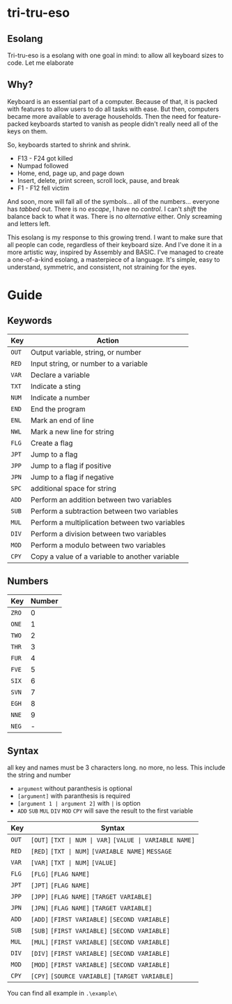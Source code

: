 # tri-tru-eso
## Esolang

Tri-tru-eso is a esolang with one goal in mind: to allow all keyboard sizes to code. Let me elaborate

## Why?
Keyboard is an essential part of a computer. Because of that, it is packed with features to allow users to do all tasks with ease.
But then, computers became more available to average households. Then the need for feature-packed keyboards started to vanish as people didn't really need all of the keys on them.

So, keyboards started to shrink and shrink.
- F13 - F24 got killed
- Numpad followed
- Home, end, page up, and page down
- Insert, delete, print screen, scroll lock, pause, and break
- F1 - F12 fell victim

And soon, more will fall
all of the symbols... all of the numbers...
everyone has _tabbed_ out. There is no _escape_, I have no _control_. I can't _shift_ the balance back to what it was. There is no _alternative_ either. Only screaming and letters left.

This esolang is my response to this growing trend. I want to make sure that all people can code, regardless of their keyboard size. And I've done it in a more artistic way, inspired by Assembly and BASIC. I've managed to create a one-of-a-kind esolang, a masterpiece of a language. It's simple, easy to understand, symmetric, and consistent, not straining for the eyes.

# Guide

## Keywords
| Key | Action |
|-----|--------|
| `OUT` | Output variable, string, or number |
| `RED` | Input string, or number to a variable |
| `VAR` | Declare a variable |
| `TXT` | Indicate a sting |
| `NUM` | Indicate a number |
| `END` | End the program |
| `ENL` | Mark an end of line |
| `NWL` | Mark a new line for string |
| `FLG` | Create a flag |
| `JPT` | Jump to a flag |
| `JPP` | Jump to a flag if positive |
| `JPN` | Jump to a flag if negative |
| `SPC` | additional space for string |
| `ADD` | Perform an addition between two variables |
| `SUB` | Perform a subtraction between two variables |
| `MUL` | Perform a multiplication between two variables |
| `DIV` | Perform a division between two variables |
| `MOD` | Perform a modulo between two variables |
| `CPY` | Copy a value of a variable to another variable |

## Numbers
| Key | Number |
|-----|--------|
| `ZRO` | 0 |
| `ONE` | 1 |
| `TWO` | 2 |
| `THR` | 3 |
| `FUR` | 4 |
| `FVE` | 5 |
| `SIX` | 6 |
| `SVN` | 7 |
| `EGH` | 8 |
| `NNE` | 9 |
| `NEG` | - |

## Syntax

all key and names must be 3 characters long. no more, no less. This include the string and number

- `argument` without paranthesis is optional
- `[argument]` with paranthesis is required
- `[argument 1 | argument 2]` with `|` is option
- `ADD` `SUB` `MUL` `DIV` `MOD` `CPY` will save the result to the first variable

| Key | Syntax |
|-----|--------|
| `OUT` | `[OUT]` `[TXT \| NUM \| VAR]` `[VALUE \| VARIABLE NAME]` |
| `RED` | `[RED]` `[TXT \| NUM]` `[VARIABLE NAME]` `MESSAGE` |
| `VAR` | `[VAR]` `[TXT \| NUM]` `[VALUE]` |
| `FLG` | `[FLG]` `[FLAG NAME]` |
| `JPT` | `[JPT]` `[FLAG NAME]` |
| `JPP` | `[JPP]` `[FLAG NAME]` `[TARGET VARIABLE]` |
| `JPN` | `[JPN]` `[FLAG NAME]` `[TARGET VARIABLE]` |
| `ADD` | `[ADD]` `[FIRST VARIABLE]` `[SECOND VARIABLE]` |
| `SUB` | `[SUB]` `[FIRST VARIABLE]` `[SECOND VARIABLE]` |
| `MUL` | `[MUL]` `[FIRST VARIABLE]` `[SECOND VARIABLE]` |
| `DIV` | `[DIV]` `[FIRST VARIABLE]` `[SECOND VARIABLE]` |
| `MOD` | `[MOD]` `[FIRST VARIABLE]` `[SECOND VARIABLE]` |
| `CPY` | `[CPY]` `[SOURCE VARIABLE]` `[TARGET VARIABLE]` |

You can find all example in `.\example\`
